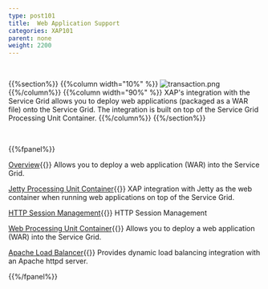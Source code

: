 ```yaml
---
type: post101
title:  Web Application Support
categories: XAP101
parent: none
weight: 2200
---
```


<br>

{{%section%}}
{{%column width="10%" %}}
![transaction.png](/attachment_files/subject/web.png)
{{%/column%}}
{{%column width="90%" %}}
XAP's integration with the Service Grid allows you to deploy web applications (packaged as a WAR file) onto the Service Grid. The integration is built on top of the Service Grid Processing Unit Container.
{{%/column%}}
{{%/section%}}

<br>

{{%fpanel%}}

[Overview](./web-application-support.html){{<wbr>}}
Allows you to deploy a web application (WAR) into the Service Grid.

[Jetty Processing Unit Container](./web-jetty-processing-unit-container.html){{<wbr>}}
XAP integration with Jetty as the web container when running web applications on top of the Service Grid.

[HTTP Session Management](./http-session-management.html){{<wbr>}}
HTTP Session Management

[Web Processing Unit Container](./web-processing-unit-container.html){{<wbr>}}
Allows you to deploy a web application (WAR) into the Service Grid.

[Apache Load Balancer](./apache-load-balancer-agent.html){{<wbr>}}
Provides dynamic load balancing integration with an Apache httpd server.


{{%/fpanel%}}

